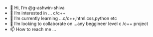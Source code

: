 - 👋 Hi, I’m @g-ashwin-shiva
- 👀 I’m interested in ... c/c++ 
- 🌱 I’m currently learning ...c/c++,html.css,python etc
- 💞️ I’m looking to collaborate on ...any beggineer level c /c++ project
- 📫 How to reach me ...

<!---
g-ashwin-shiva/g-ashwin-shiva is a ✨ special ✨ repository because its `README.md` (this file) appears on your GitHub profile.
You can click the Preview link to take a look at your changes.
--->

